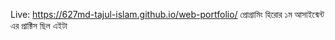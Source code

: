 Live: https://627md-tajul-islam.github.io/web-portfolio/
প্রোগ্রামিং হিরোর ১ম আসাইন্মেন্ট এর প্রাক্টিস ছিল এইটা
